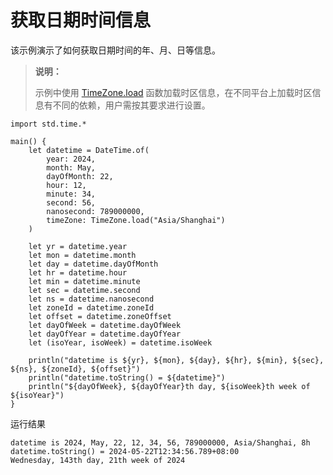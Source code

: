 # 获取日期时间信息

该示例演示了如何获取日期时间的年、月、日等信息。

> **说明：**
>
> 示例中使用 [TimeZone.load](../time_package_api/time_package_classes.md#static-func-loadstring) 函数加载时区信息，在不同平台上加载时区信息有不同的依赖，用户需按其要求进行设置。

<!-- verify -->

```cangjie
import std.time.*

main() {
    let datetime = DateTime.of(
        year: 2024,
        month: May,
        dayOfMonth: 22,
        hour: 12,
        minute: 34,
        second: 56,
        nanosecond: 789000000,
        timeZone: TimeZone.load("Asia/Shanghai")
    )

    let yr = datetime.year
    let mon = datetime.month
    let day = datetime.dayOfMonth
    let hr = datetime.hour
    let min = datetime.minute
    let sec = datetime.second
    let ns = datetime.nanosecond
    let zoneId = datetime.zoneId
    let offset = datetime.zoneOffset
    let dayOfWeek = datetime.dayOfWeek
    let dayOfYear = datetime.dayOfYear
    let (isoYear, isoWeek) = datetime.isoWeek

    println("datetime is ${yr}, ${mon}, ${day}, ${hr}, ${min}, ${sec}, ${ns}, ${zoneId}, ${offset}")
    println("datetime.toString() = ${datetime}")
    println("${dayOfWeek}, ${dayOfYear}th day, ${isoWeek}th week of ${isoYear}")
}
```

运行结果

```text
datetime is 2024, May, 22, 12, 34, 56, 789000000, Asia/Shanghai, 8h
datetime.toString() = 2024-05-22T12:34:56.789+08:00
Wednesday, 143th day, 21th week of 2024
```

